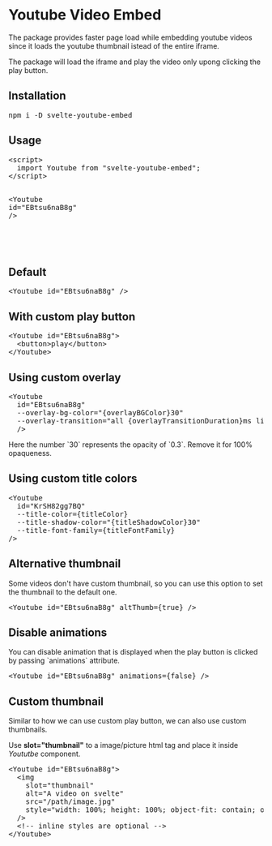 <div class="container">
  <h1 data-svelte-h="svelte-wr14qn">Youtube Video Embed</h1>
  <p data-svelte-h="svelte-13nlixd">
    The package provides faster page load while embedding youtube videos since
    it loads the youtube thumbnail istead of the entire iframe.
  </p>
  <p data-svelte-h="svelte-1hlxsk3">
    The package will load the iframe and play the video only upong clicking the
    play button.
  </p>
  <h2 data-svelte-h="svelte-136tnhu">Installation</h2>
  <pre
    class="svelte-w3w8f2"
  ><!-- HTML_TAG_START -->npm i -D svelte-youtube-embed<!-- HTML_TAG_END -->
</pre>
  <h2 data-svelte-h="svelte-dnbfhr">Usage</h2>
  <pre
    class="svelte-w3w8f2"
  ><!-- HTML_TAG_START --><span class="token tag"><span class="token tag"><span class="token punctuation">&lt;</span>script</span><span class="token punctuation">></span></span><span class="token script"><span class="token language-javascript">
  <span class="token keyword">import</span> Youtube <span class="token keyword">from</span> <span class="token string">"svelte-youtube-embed"</span><span class="token punctuation">;</span>
</span></span><span class="token tag"><span class="token tag"><span class="token punctuation">&lt;/</span>script</span><span class="token punctuation">></span></span>

<span class="token tag"><span class="token tag"><span class="token punctuation">&lt;</span>Youtube</span> <span class="token attr-name">id</span><span class="token attr-value"><span class="token punctuation">=</span><span class="token punctuation">"</span>EBtsu6naB8g<span class="token punctuation">"</span></span> <span class="token punctuation">/></span></span>
<!-- HTML_TAG_END -->
</pre>
  <h2 data-svelte-h="svelte-zcecrh">Default</h2>
  <pre
    class="svelte-w3w8f2"
  ><!-- HTML_TAG_START --><span class="token tag"><span class="token tag"><span class="token punctuation">&lt;</span>Youtube</span> <span class="token attr-name">id</span><span class="token attr-value"><span class="token punctuation">=</span><span class="token punctuation">"</span>EBtsu6naB8g<span class="token punctuation">"</span></span> <span class="token punctuation">/></span></span><!-- HTML_TAG_END -->
</pre>
  <h2 data-svelte-h="svelte-nf84rh">With custom play button</h2>

  <pre
    class="svelte-w3w8f2"
  ><!-- HTML_TAG_START --><span class="token tag"><span class="token tag"><span class="token punctuation">&lt;</span>Youtube</span> <span class="token attr-name">id</span><span class="token attr-value"><span class="token punctuation">=</span><span class="token punctuation">"</span>EBtsu6naB8g<span class="token punctuation">"</span></span><span class="token punctuation">></span></span>
  <span class="token tag"><span class="token tag"><span class="token punctuation">&lt;</span>button</span><span class="token punctuation">></span></span>play<span class="token tag"><span class="token tag"><span class="token punctuation">&lt;/</span>button</span><span class="token punctuation">></span></span>
<span class="token tag"><span class="token tag"><span class="token punctuation">&lt;/</span>Youtube</span><span class="token punctuation">></span></span><!-- HTML_TAG_END -->
</pre>
  <h2 data-svelte-h="svelte-1r92b2h">Using custom overlay</h2>
  <pre
    class="svelte-w3w8f2"
  ><!-- HTML_TAG_START --><span class="token tag"><span class="token tag"><span class="token punctuation">&lt;</span>Youtube</span>
  <span class="token attr-name">id</span><span class="token attr-value"><span class="token punctuation">=</span><span class="token punctuation">"</span>EBtsu6naB8g<span class="token punctuation">"</span></span>
  <span class="token attr-name">--overlay-bg-color="</span><span class="token language-javascript"><span class="token punctuation">{</span>overlayBGColor<span class="token punctuation">}</span></span><span class="token attr-name">30"</span>
  <span class="token attr-name">--overlay-transition="all</span> <span class="token language-javascript"><span class="token punctuation">{</span>overlayTransitionDuration<span class="token punctuation">}</span></span><span class="token attr-name">ms</span> <span class="token attr-name">linear"</span>
  <span class="token punctuation">/></span></span><!-- HTML_TAG_END -->
</pre>
  <p data-svelte-h="svelte-vvtw0o">
    Here the number `30` represents the opacity of `0.3`. Remove it for 100%
    opaqueness.
  </p>
  <h2 data-svelte-h="svelte-15qxpdj">Using custom title colors</h2>

  <pre
    class="svelte-w3w8f2"
  ><!-- HTML_TAG_START --><span class="token tag"><span class="token tag"><span class="token punctuation">&lt;</span>Youtube</span>
  <span class="token attr-name">id</span><span class="token attr-value"><span class="token punctuation">=</span><span class="token punctuation">"</span>KrSH82gg7BQ<span class="token punctuation">"</span></span>
  <span class="token attr-name">--title-color=</span><span class="token language-javascript"><span class="token punctuation">{</span>titleColor<span class="token punctuation">}</span></span>
  <span class="token attr-name">--title-shadow-color="</span><span class="token language-javascript"><span class="token punctuation">{</span>titleShadowColor<span class="token punctuation">}</span></span><span class="token attr-name">30"</span>
  <span class="token attr-name">--title-font-family=</span><span class="token language-javascript"><span class="token punctuation">{</span>titleFontFamily<span class="token punctuation">}</span></span>
<span class="token punctuation">/></span></span><!-- HTML_TAG_END -->
</pre>
  <h2 data-svelte-h="svelte-1y3xwn7">Alternative thumbnail</h2>
  <p data-svelte-h="svelte-nph3bp">
    Some videos don&#39;t have custom thumbnail, so you can use this option to
    set the thumbnail to the default one.
  </p>
  <pre
    class="svelte-w3w8f2"
  ><!-- HTML_TAG_START --><span class="token tag"><span class="token tag"><span class="token punctuation">&lt;</span>Youtube</span> <span class="token attr-name">id</span><span class="token attr-value"><span class="token punctuation">=</span><span class="token punctuation">"</span>EBtsu6naB8g<span class="token punctuation">"</span></span> <span class="token attr-name">altThumb=</span><span class="token language-javascript"><span class="token punctuation">{</span><span class="token boolean">true</span><span class="token punctuation">}</span></span> <span class="token punctuation">/></span></span><!-- HTML_TAG_END -->
</pre>
  <h2 data-svelte-h="svelte-wdcdcx">Disable animations</h2>
  <p data-svelte-h="svelte-1nd7yj2">
    You can disable animation that is displayed when the play button is clicked
    by passing `animations` attribute.
  </p>
  <pre
    class="svelte-w3w8f2"
  ><!-- HTML_TAG_START --><span class="token tag"><span class="token tag"><span class="token punctuation">&lt;</span>Youtube</span> <span class="token attr-name">id</span><span class="token attr-value"><span class="token punctuation">=</span><span class="token punctuation">"</span>EBtsu6naB8g<span class="token punctuation">"</span></span> <span class="token attr-name">animations=</span><span class="token language-javascript"><span class="token punctuation">{</span><span class="token boolean">false</span><span class="token punctuation">}</span></span> <span class="token punctuation">/></span></span><!-- HTML_TAG_END -->
</pre>
  <h2 data-svelte-h="svelte-xhxpwp">Custom thumbnail</h2>
  <p data-svelte-h="svelte-e07e6k">
    Similar to how we can use custom play button, we can also use custom
    thumbnails.
  </p>
  <p data-svelte-h="svelte-186y148">
    Use <strong>slot=&quot;thumbnail&quot;</strong> to a image/picture html tag
    and place it inside <em>Yoututbe</em> component.
  </p>
  <pre
    class="svelte-w3w8f2"
  ><!-- HTML_TAG_START --><span class="token tag"><span class="token tag"><span class="token punctuation">&lt;</span>Youtube</span> <span class="token attr-name">id</span><span class="token attr-value"><span class="token punctuation">=</span><span class="token punctuation">"</span>EBtsu6naB8g<span class="token punctuation">"</span></span><span class="token punctuation">></span></span>
  <span class="token tag"><span class="token tag"><span class="token punctuation">&lt;</span>img</span>
    <span class="token attr-name">slot</span><span class="token attr-value"><span class="token punctuation">=</span><span class="token punctuation">"</span>thumbnail<span class="token punctuation">"</span></span>
    <span class="token attr-name">alt</span><span class="token attr-value"><span class="token punctuation">=</span><span class="token punctuation">"</span>A video on svelte<span class="token punctuation">"</span></span>
    <span class="token attr-name">src</span><span class="token attr-value"><span class="token punctuation">=</span><span class="token punctuation">"</span>/path/image.jpg<span class="token punctuation">"</span></span>
    <span class="token attr-name">style</span><span class="token attr-value"><span class="token punctuation">=</span><span class="token punctuation">"</span>width: 100%; height: 100%; object-fit: contain; object-position: center; background: red<span class="token punctuation">"</span></span>
  <span class="token punctuation">/></span></span>
  <span class="token comment">&lt;!-- inline styles are optional --></span>
<span class="token tag"><span class="token tag"><span class="token punctuation">&lt;/</span>Youtube</span><span class="token punctuation">></span></span>
<!-- HTML_TAG_END -->
</pre>
</div>
